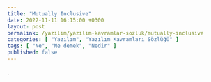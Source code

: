 ```yaml
---
title: "Mutually Inclusive"
date: 2022-11-11 16:15:00 +0300
layout: post
permalink: /yazilim/yazilim-kavramlar-sozluk/mutually-inclusive
categories: [ "Yazılım", "Yazılım Kavramları Sözlüğü" ]
tags: [ "Ne", "Ne demek", "Nedir" ]
published: false
---
```


.
